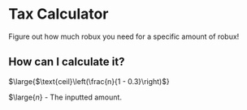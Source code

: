# Tax Calculator

Figure out how much robux you need for a specific amount of robux!

## How can I calculate it?

$\large{$\text{ceil}\left(\frac{n}{1 - 0.3}\right)$}

$\large{$n$} - The inputted amount.
